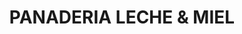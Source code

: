 ---
title: "PANADERIA LECHE & MIEL"
url: /nezahualcoyotl/panaderia-leche-und-miel/
shop: Bäckerei
---